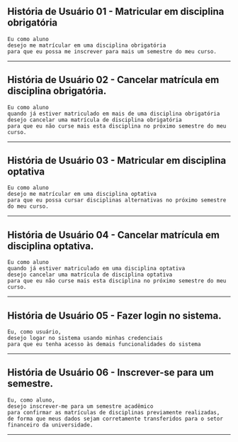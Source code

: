 ##  História de Usuário 01 - Matricular em disciplina obrigatória

    Eu como aluno
    desejo me matrícular em uma disciplina obrigatória
    para que eu possa me inscrever para mais um semestre do meu curso.

___

## História de Usuário 02 - Cancelar matrícula em disciplina obrigatória.

    Eu como aluno
    quando já estiver matriculado em mais de uma disciplina obrigatória
    desejo cancelar uma matrícula de disciplina obrigatória
    para que eu não curse mais esta disciplina no próximo semestre do meu curso.

___

##  História de Usuário 03 - Matricular em disciplina optativa

    Eu como aluno
    desejo me matrícular em uma disciplina optativa
    para que eu possa cursar disciplinas alternativas no próximo semestre do meu curso.

___

## História de Usuário 04 - Cancelar matrícula em disciplina optativa.

    Eu como aluno
    quando já estiver matriculado em uma disciplina optativa
    desejo cancelar uma matrícula de disciplina optativa
    para que eu não curse mais esta disciplina no próximo semestre do meu curso.

___

## História de Usuário 05 - Fazer login no sistema.

    Eu, como usuário,
    desejo logar no sistema usando minhas credenciais
    para que eu tenha acesso às demais funcionalidades do sistema

___

## História de Usuário 06 - Inscrever-se para um semestre.

    Eu, como aluno,
    desejo inscrever-me para um semestre acadêmico
    para confirmar as matrículas de disciplinas previamente realizadas, 
    de forma que meus dados sejam corretamente transferidos para o setor financeiro da universidade.

___
